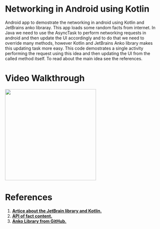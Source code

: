 # Networking in Android using Kotlin

Android app to demostrate the networking in android using Kotlin and JetBrains anko libraray. This app loads some random facts from internet.
In Java we need to use the AsyncTask to perform networking requests in android and then update the UI accordingly and to do that we need to override many methods, however Kotlin and JetBrains Anko library makes this updating task more easy. This code demostrates a single activity performing the request using this idea and then updating the UI from the called method itself. To read about the main idea see the references.


# Video Walkthrough
<img src = "https://raw.githubusercontent.com/manugond/Kotlin-Netowrking-Android/master/ScreenGif.gif" width="300">

# References
  1. [**Artice about the JetBrain library and Kotlin.**](https://medium.com/coding-blocks/making-asynctask-obsolete-with-kotlin-5fe1d944d69)<br>
  2. [**API of fact content.**](https://www.programmableweb.com/api/geek-joke)<br>
  3. [**Anko Library from GitHub.**](https://github.com/Kotlin/anko)<br>
